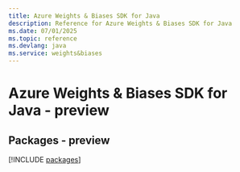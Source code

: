 ```yaml
---
title: Azure Weights & Biases SDK for Java
description: Reference for Azure Weights & Biases SDK for Java
ms.date: 07/01/2025
ms.topic: reference
ms.devlang: java
ms.service: weights&biases
---
```

# Azure Weights & Biases SDK for Java - preview
## Packages - preview
[!INCLUDE [packages](weights-&-biases-index.md)]